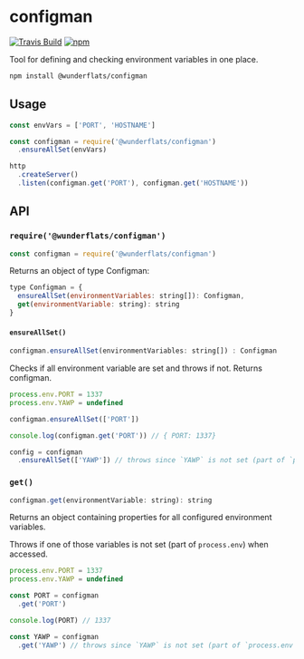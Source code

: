 # configman

[![Travis Build](http://img.shields.io/travis/wunderflats/configman.svg?style=flat)](https://travis-ci.org/wunderflats/configman) [![npm](https://img.shields.io/npm/dm/@wunderflats/configman.svg)](https://www.npmjs.com/package/@wunderflats/configman)

Tool for defining and checking environment variables in one place.

```sh
npm install @wunderflats/configman
```

## Usage

```js
const envVars = ['PORT', 'HOSTNAME']

const configman = require('@wunderflats/configman')
  .ensureAllSet(envVars)

http
  .createServer()
  .listen(configman.get('PORT'), configman.get('HOSTNAME'))
```

## API

### `require('@wunderflats/configman')`

```js
const configman = require('@wunderflats/configman')
```

Returns an object of type Configman:

```js
type Configman = {
  ensureAllSet(environmentVariables: string[]): Configman,
  get(environmentVariable: string): string
}
```

#### `ensureAllSet()`

```js
configman.ensureAllSet(environmentVariables: string[]) : Configman
```

Checks if all environment variable are set and throws if not. Returns configman.

```js
process.env.PORT = 1337
process.env.YAWP = undefined

configman.ensureAllSet(['PORT'])

console.log(configman.get('PORT')) // { PORT: 1337}

config = configman
  .ensureAllSet(['YAWP']) // throws since `YAWP` is not set (part of `process.env`)
```

### `get()`

```js
configman.get(environmentVariable: string): string
```

Returns an object containing properties for all configured environment
variables.

Throws if one of those variables is not set (part of `process.env`) when
accessed.

```js
process.env.PORT = 1337
process.env.YAWP = undefined

const PORT = configman
  .get('PORT')

console.log(PORT) // 1337

const YAWP = configman
  .get('YAWP') // throws since `YAWP` is not set (part of `process.env`)
```
